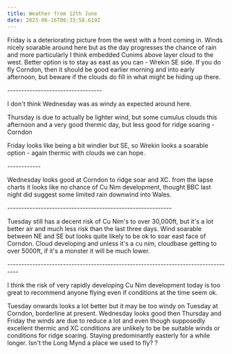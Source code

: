 ```yaml
---
title: Weather from 12th June
date: 2023-06-16T06:33:58.619Z
---
```

Friday is a deteriorating picture from the west with a front coming in.  Winds nicely soarable around here but as the day progresses the chance of rain and more particularly I think embedded Cunims above layer cloud to the west.  Better option is to stay as east as you can - Wrekin SE side.  If you do fly Corndon, then it should be good earlier morning and into early afternoon, but beware if the clouds do fill in what might be hiding up there.

\----------------------------------

I don't think Wednesday was as windy as expected around here.

Thursday is due to actually be lighter wind, but some cumulus clouds this afternoon and a very good thermic day, but less good for ridge soaring - Corndon

Friday looks like being a bit windier but SE, so Wrekin looks a soarable option - again thermic with clouds we can hope.

\------------

Wednesday looks good at Corndon to ridge soar and XC.  from the lapse charts it looks like no chance of Cu Nim development, thought BBC last night did suggest some limited rain downwind into Wales.

\-----------------------------------------------------------

Tuesday still has a decent risk of Cu Nim's to over 30,000ft, but it's a lot better air and much less risk than the last three days.  Wind soarable between NE and SE but looks quite likely to be ok to soar east face of Corndon.  Cloud developing and unless it's a cu nim, cloudbase getting to over 5000ft, if it's a monster it will be much lower.

\----------------------------------------------------------------------------------

I think the risk of very rapidly developing Cu Nim development today is too great to recommend anyone flying even if conditions at the time seem ok.

Tuesday onwards looks a lot better but it may be too windy on Tuesday at Corndon, borderline at present.  Wednesday looks good then Thursday and Friday the winds are due to reduce a lot and even though supposedly excellent thermic and XC conditions are unlikely to be be suitable winds or conditions for ridge soaring.  Staying predominantly easterly for a while longer.  Isn't the Long Mynd a place we used to fly? ?